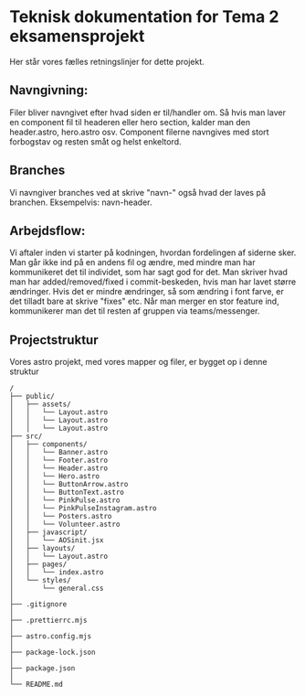# Teknisk dokumentation for Tema 2 eksamensprojekt

Her står vores fælles retningslinjer for dette projekt.

## Navngivning:

Filer bliver navngivet efter hvad siden er til/handler om. Så hvis man laver en component fil til headeren eller hero section, kalder man den header.astro, hero.astro osv.
Component filerne navngives med stort forbogstav og resten småt og helst enkeltord.

## Branches

Vi navngiver branches ved at skrive "navn-" også hvad der laves på branchen.
Eksempelvis: navn-header.

## Arbejdsflow:

Vi aftaler inden vi starter på kodningen, hvordan fordelingen af siderne sker. Man går ikke ind på en andens fil og ændre, med mindre man har kommunikeret det til individet, som har sagt god for det. Man skriver hvad man har added/removed/fixed i commit-beskeden, hvis man har lavet større ændringer. Hvis det er mindre ændringer, så som ændring i font farve, er det tilladt bare at skrive "fixes" etc.
Når man merger en stor feature ind, kommunikerer man det til resten af gruppen via teams/messenger.

## Projectstruktur

Vores astro projekt, med vores mapper og filer, er bygget op i denne struktur

```text
/
├── public/
│   ├── assets/
│   │   └── Layout.astro
│   │   └── Layout.astro
│   │   └── Layout.astro
├── src/
│   ├── components/
│   │   └── Banner.astro
│   │   └── Footer.astro
│   │   └── Header.astro
│   │   └── Hero.astro
│   │   └── ButtonArrow.astro
│   │   └── ButtonText.astro
│   │   └── PinkPulse.astro
│   │   └── PinkPulseInstagram.astro
│   │   └── Posters.astro
│   │   └── Volunteer.astro
│   ├── javascript/
│   │   └── AOSinit.jsx
│   ├── layouts/
│   │   └── Layout.astro
│   ├── pages/
│   │   └── index.astro
│   └── styles/
│       └── general.css
│
├── .gitignore
│
├── .prettierrc.mjs
│
├── astro.config.mjs
│
├── package-lock.json
│
├── package.json
│
└── README.md


